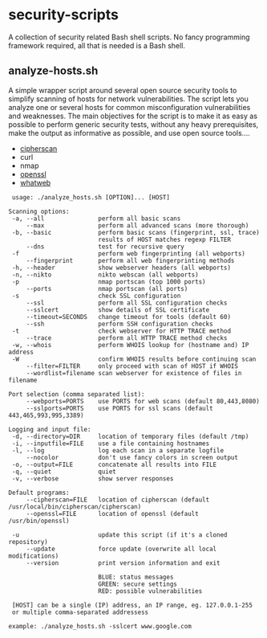 security-scripts
================

A collection of security related Bash shell scripts.
No fancy programming framework required, all that is needed is a Bash shell.


analyze-hosts.sh
----------------
A simple wrapper script around several open source security tools to simplify scanning of hosts for network vulnerabilities. The script lets you analyze one or several hosts for common misconfiguration vulnerabilities and weaknesses.
The main objectives for the script is to make it as easy as possible to perform generic security tests, without any heavy prerequisites, make the output as informative as possible, and use open source tools....

* [cipherscan](https://github.com/jvehent/cipherscan)
* curl
* nmap
* [openssl](https://github.com/PeterMosmans/openssl/tree/1.0.2-chacha/)
* [whatweb](https://github.com/urbanadventurer/WhatWeb)


```
 usage: ./analyze_hosts.sh [OPTION]... [HOST]

Scanning options:
 -a, --all               perform all basic scans
     --max               perform all advanced scans (more thorough)
 -b, --basic             perform basic scans (fingerprint, ssl, trace)
                         results of HOST matches regexp FILTER
     --dns               test for recursive query
 -f                      perform web fingerprinting (all webports)
     --fingerprint       perform all web fingerprinting methods
 -h, --header            show webserver headers (all webports)
 -n, --nikto             nikto webscan (all webports)
 -p                      nmap portscan (top 1000 ports)
     --ports             nmap portscan (all ports)
 -s                      check SSL configuration
     --ssl               perform all SSL configuration checks
     --sslcert           show details of SSL certificate
     --timeout=SECONDS   change timeout for tools (default 60)
     --ssh               perform SSH configuration checks
 -t                      check webserver for HTTP TRACE method
     --trace             perform all HTTP TRACE method checks
 -w, --whois             perform WHOIS lookup for (hostname and) IP address
 -W                      confirm WHOIS results before continuing scan
     --filter=FILTER     only proceed with scan of HOST if WHOIS
     --wordlist=filename scan webserver for existence of files in filename

Port selection (comma separated list):
     --webports=PORTS    use PORTS for web scans (default 80,443,8080)
     --sslports=PORTS    use PORTS for ssl scans (default 443,465,993,995,3389)

Logging and input file:
 -d, --directory=DIR     location of temporary files (default /tmp)
 -i, --inputfile=FILE    use a file containing hostnames
 -l, --log               log each scan in a separate logfile
     --nocolor           don't use fancy colors in screen output
 -o, --output=FILE       concatenate all results into FILE
 -q, --quiet             quiet
 -v, --verbose           show server responses

Default programs:
     --cipherscan=FILE   location of cipherscan (default /usr/local/bin/cipherscan/cipherscan)
     --openssl=FILE      location of openssl (default /usr/bin/openssl)

 -u                      update this script (if it's a cloned repository)
     --update            force update (overwrite all local modifications)
     --version           print version information and exit

                         BLUE: status messages
                         GREEN: secure settings
                         RED: possible vulnerabilities

 [HOST] can be a single (IP) address, an IP range, eg. 127.0.0.1-255
 or multiple comma-separated addressess

example: ./analyze_hosts.sh -sslcert www.google.com

```